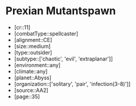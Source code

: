 
# Prexian Mutantspawn

- [cr::11]
- [combatType::spellcaster]
- [alignment::CE]
- [size::medium]
- [type::outsider]
- [subtype::['chaotic', 'evil', 'extraplanar']]
- [environment::any]
- [climate::any]
- [planet::Abyss]
- [organization::['solitary', 'pair', 'infection(3-8)']]
- [source::AA2]
- [page::35]
